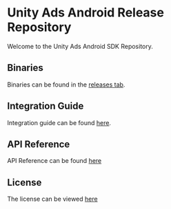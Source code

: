 # Unity Ads Android Release Repository

Welcome to the Unity Ads Android SDK Repository.

## Binaries

Binaries can be found in the [releases tab](https://github.com/Unity-Technologies/unity-ads-android/releases).

## Integration Guide

Integration guide can be found [here](https://unityads.unity3d.com/help/android/integration-guide-android).

## API Reference

API Reference can be found [here](https://unityads.unity3d.com/help/android/api-android)

## License
The license can be viewed [here](LICENSE)